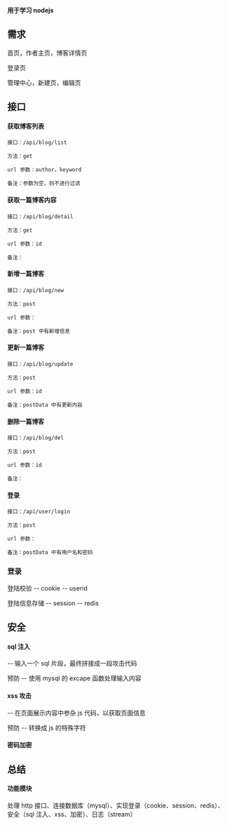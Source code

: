 **用于学习 nodejs**

## 需求

首页，作者主页，博客详情页

登录页

管理中心，新建页，编辑页

## 接口

#### 获取博客列表

```
接口：/api/blog/list

方法：get

url 参数：author，keyword

备注：参数为空，则不进行过滤
```

#### 获取一篇博客内容

```
接口：/api/blog/detail

方法：get

url 参数：id

备注：
```

#### 新增一篇博客

```
接口：/api/blog/new

方法：post

url 参数：

备注：post 中有新增信息
```

#### 更新一篇博客

```
接口：/api/blog/update

方法：post

url 参数：id

备注：postData 中有更新内容
```

#### 删除一篇博客

```
接口：/api/blog/del

方法：post

url 参数：id

备注：
```

#### 登录

```
接口：/api/user/login

方法：post

url 参数：

备注：postData 中有用户名和密码
```

### 登录

登陆校验 -- cookie -- userid

登陆信息存储 -- session -- redis

## 安全

#### sql 注入 

-- 输入一个 sql 片段，最终拼接成一段攻击代码

预防 -- 使用 mysql 的 excape 函数处理输入内容

#### xss 攻击

-- 在页面展示内容中参杂 js 代码，以获取页面信息

预防 -- 转换成 js 的特殊字符

#### 密码加密

## 总结

#### 功能模块

处理 http 接口、连接数据库（mysql）、实现登录（cookie、session、redis）、安全（sql 注入、xss、加密）、日志（stream）

